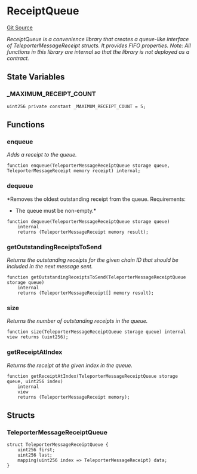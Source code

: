 # ReceiptQueue
[Git Source](https://github.com/ava-labs/teleporter/blob/cadc1420fd95195b094eea855b7496cc71b5be2a/src/Teleporter/ReceiptQueue.sol)

*ReceiptQueue is a convenience library that creates a queue-like interface of
TeleporterMessageReceipt structs. It provides FIFO properties.
Note: All functions in this library are internal so that the library is not deployed as a contract.*


## State Variables
### _MAXIMUM_RECEIPT_COUNT

```solidity
uint256 private constant _MAXIMUM_RECEIPT_COUNT = 5;
```


## Functions
### enqueue

*Adds a receipt to the queue.*


```solidity
function enqueue(TeleporterMessageReceiptQueue storage queue, TeleporterMessageReceipt memory receipt) internal;
```

### dequeue

*Removes the oldest outstanding receipt from the queue.
Requirements:
- The queue must be non-empty.*


```solidity
function dequeue(TeleporterMessageReceiptQueue storage queue)
    internal
    returns (TeleporterMessageReceipt memory result);
```

### getOutstandingReceiptsToSend

*Returns the outstanding receipts for the given chain ID that should be included in the next message sent.*


```solidity
function getOutstandingReceiptsToSend(TeleporterMessageReceiptQueue storage queue)
    internal
    returns (TeleporterMessageReceipt[] memory result);
```

### size

*Returns the number of outstanding receipts in the queue.*


```solidity
function size(TeleporterMessageReceiptQueue storage queue) internal view returns (uint256);
```

### getReceiptAtIndex

*Returns the receipt at the given index in the queue.*


```solidity
function getReceiptAtIndex(TeleporterMessageReceiptQueue storage queue, uint256 index)
    internal
    view
    returns (TeleporterMessageReceipt memory);
```

## Structs
### TeleporterMessageReceiptQueue

```solidity
struct TeleporterMessageReceiptQueue {
    uint256 first;
    uint256 last;
    mapping(uint256 index => TeleporterMessageReceipt) data;
}
```

